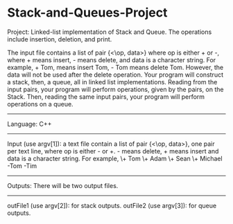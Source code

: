# Stack-and-Queues-Project
Project: Linked-list implementation of Stack and Queue. The operations include insertion, deletion, and print. 

The input file contains a list of pair {<\op, data>} where op is either + or -, where + means insert, - means delete, and data is a character string. For example, + Tom, means insert Tom, - Tom means delete Tom. However, the data will not be used after the delete operation.
Your program will construct a stack, then, a queue, all in linked list implementations. Reading from the input pairs, your program will perform operations, given by the pairs, on the Stack. Then, reading the same input pairs, your program will perform operations on a queue.
**************************************
Language: C++
************************************** 
Input (use argv[1]): a text file contain a list of pair {<\op, data>}, one pair per text line, where op is either - or +. - means delete, + means insert and data is a character string.
For example,
\\+ Tom
\\+ Adam
\\+ Sean
\\+ Michael
-Tom
-Tim

********************************
Outputs: There will be two output files.
********************************
outFile1 (use argv[2]): for stack outputs.
outFile2 (use argv[3]): for queue outputs.
